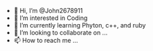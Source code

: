 - 👋 Hi, I’m @John2678911
- 👀 I’m interested in Coding
- 🌱 I’m currently learning Phyton, c++, and ruby
- 💞️ I’m looking to collaborate on ...
- 📫 How to reach me ...

<!---
John2678911/John2678911 is a ✨ special ✨ repository because its `README.md` (this file) appears on your GitHub profile.
You can click the Preview link to take a look at your changes.
--->
